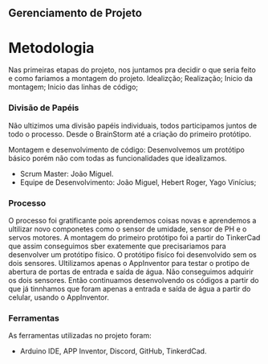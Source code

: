 ## Gerenciamento de Projeto


# Metodologia

Nas primeiras etapas do projeto, nos juntamos pra decidir o que seria feito e como fariamos a montagem do projeto.
Idealizção;
Realização;
Inicio da montagem;
Inicio das linhas de código;

### Divisão de Papéis

Não ultizimos uma divisão papéis individuais, todos participamos juntos de todo o processo. Desde o BrainStorm até a criação do primeiro protótipo.

Montagem e desenvolvimento de código: Desenvolvemos um protótipo básico porém não com todas as funcionalidades que idealizamos.
- Scrum Master: João Miguel.
- Equipe de Desenvolvimento:  João Miguel, Hebert Roger, Yago Vinícius;

### Processo

O processo foi gratificante pois aprendemos coisas novas e aprendemos a ultilizar novo componetes como o sensor de umidade, sensor de PH e o servos motores.
A montagem do primeiro protótipo foi a partir do TinkerCad que assim conseguimos sber exatemente que precisariamos para desenvolver um protótipo físico.
O protótipo fisíco foi desenvolvido sem os dois sensores. Ultilizamos apenas o AppInventor para testar o protipo de abertura de portas de entrada e saída de água.
Não conseguimos adquirir os dois sensores. Então continuamos desenvolvendo os códigos a partir do que já tinnhamos que foram apenas a entrada e saída de água a partir do celular, usando o AppInventor.
 

### Ferramentas

As ferramentas utilizadas no projeto foram:

-  Arduino IDE, APP Inventor, Discord, GitHub, TinkerdCad.
